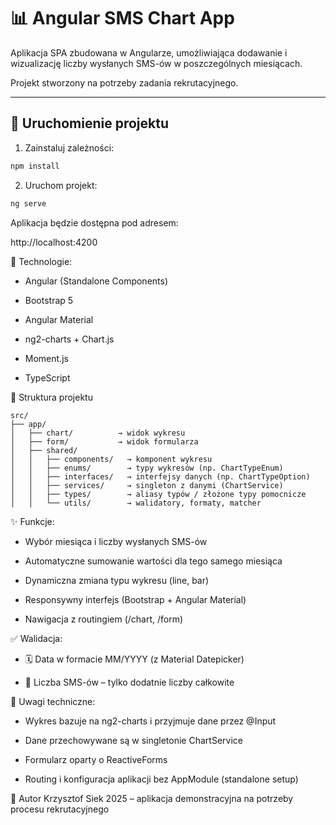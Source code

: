 # 📊 Angular SMS Chart App

Aplikacja SPA zbudowana w Angularze, umożliwiająca dodawanie i wizualizację liczby wysłanych SMS-ów w poszczególnych miesiącach.

Projekt stworzony na potrzeby zadania rekrutacyjnego.

---

## 🚀 Uruchomienie projektu

1. Zainstaluj zależności:

```bash
npm install
```
2. Uruchom projekt:
```bash
ng serve
```
Aplikacja będzie dostępna pod adresem:

http://localhost:4200

🧰 Technologie:

- Angular (Standalone Components)

- Bootstrap 5

- Angular Material

- ng2-charts + Chart.js

- Moment.js

- TypeScript

📁 Struktura projektu
```text
src/
├── app/
│   ├── chart/          → widok wykresu
│   ├── form/           → widok formularza
│   ├── shared/
│   │   ├── components/   → komponent wykresu
│   │   ├── enums/        → typy wykresów (np. ChartTypeEnum)
│   │   ├── interfaces/   → interfejsy danych (np. ChartTypeOption)
│   │   ├── services/     → singleton z danymi (ChartService)
│   │   ├── types/        → aliasy typów / złożone typy pomocnicze
│   │   └── utils/        → walidatory, formaty, matcher
```

✨ Funkcje:
- Wybór miesiąca i liczby wysłanych SMS-ów

- Automatyczne sumowanie wartości dla tego samego miesiąca

- Dynamiczna zmiana typu wykresu (line, bar)

- Responsywny interfejs (Bootstrap + Angular Material)

- Nawigacja z routingiem (/chart, /form)

✅ Walidacja:
- 🗓️ Data w formacie MM/YYYY (z Material Datepicker)

- 🔢 Liczba SMS-ów – tylko dodatnie liczby całkowite


🧠 Uwagi techniczne:
- Wykres bazuje na ng2-charts i przyjmuje dane przez @Input

- Dane przechowywane są w singletonie ChartService

- Formularz oparty o ReactiveForms
- Routing i konfiguracja aplikacji bez AppModule (standalone setup)

👤 Autor
Krzysztof Siek
2025 – aplikacja demonstracyjna na potrzeby procesu rekrutacyjnego
